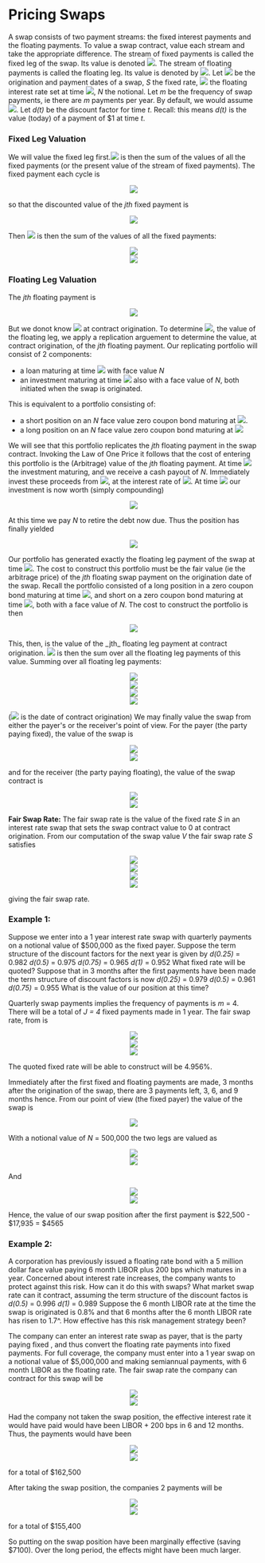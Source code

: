 # Pricing Swaps
A swap consists of two payment streams: the fixed interest payments and the floating payments. To value a swap contract, value each stream and take the appropriate difference. 
The stream of fixed payments is called the fixed leg of the swap. Its value is denoted <img src="https://render.githubusercontent.com/render/math?math=V_{fixed}">.
The stream of floating payments is called the floating leg. Its value is denoted by <img src="https://render.githubusercontent.com/render/math?math=V_{float}">.
Let <img src="https://render.githubusercontent.com/render/math?math={t_j}_{j=0}^J"> be the origination and payment dates of a swap, _S_ the fixed rate, <img src="https://render.githubusercontent.com/render/math?math=L_j"> the floating interest rate set at time <img src="https://render.githubusercontent.com/render/math?math=t_j">, _N_ the notional. Let _m_ be the frequency of swap payments, ie there are _m_ payments per year. By default, we would assume <img src="https://render.githubusercontent.com/render/math?math=t_j = \frac{j}{m}">.
Let _d(t)_ be the discount factor for time _t_. Recall: this means _d(t)_ is the value (today) of a payment of $1 at time _t_. 

### Fixed Leg Valuation
We will value the fixed leg first.<img src="https://render.githubusercontent.com/render/math?math=V_{fixed}"> is then the sum of the values of all the fixed payments (or the present value of the stream of fixed payments). The fixed payment each cycle is

<p align="center">
<img src="https://render.githubusercontent.com/render/math?math=\frac{S}{m}N">
</p>

so that the discounted value of the _jth_ fixed payment is

<p align="center">
<img src="https://render.githubusercontent.com/render/math?math=d(t_j)\frac{S}{m}N">
  </p>

Then <img src="https://render.githubusercontent.com/render/math?math=V_{fixed}"> is then the sum of the values of all the fixed payments:

<p align="center">
<img src="https://render.githubusercontent.com/render/math?math=V_{fixed} = \sum_{j=1}^{J} d(t_j)]frac{S}{m}N"><br>
<img src="https://render.githubusercontent.com/render/math?math==\frac{SN}{m} \sum_{j=1}{J}d(t_j)"><br>
</p>

### Floating Leg Valuation
The _jth_ floating payment is

<p align="center">
<img src="https://render.githubusercontent.com/render/math?math=\frac{L_{j-1}}{m}N">
</p>

But we donot know <img src="https://render.githubusercontent.com/render/math?math=L_{j-1}"> at contract origination.
To determine <img src="https://render.githubusercontent.com/render/math?math=V_{float}">, the value of the floating leg, we apply a replication arguement to determine the value, at contract origination, of the _jth_ floating payment. Our replicating portfolio will consist of 2 components:
- a loan maturing at time <img src="https://render.githubusercontent.com/render/math?math=t_j"> with face value _N_
- an investment maturing at time <img src="https://render.githubusercontent.com/render/math?math=t_{j-1}"> also with a face value of _N_, both initiated when the swap is originated. 

This is equivalent to a portfolio consisting of:
- a short position on an _N_ face value zero coupon bond maturing at <img src="https://render.githubusercontent.com/render/math?math=t_j">.
- a long position on an _N_ face value zero coupon bond maturing at <img src="https://render.githubusercontent.com/render/math?math=t_{j-1}">

We will see that this portfolio replicates the _jth_ floating payment in the swap contract. Invoking the Law of One Price it follows that the cost of entering this portfolio is the (Arbitrage) value of the _jth_ floating payment. 
At time <img src="https://render.githubusercontent.com/render/math?math=t_{j-1}"> the investment maturing, and we receive a cash payout of _N_.
Immediately invest these proceeds from <img src="https://render.githubusercontent.com/render/math?math=t_{j-1}\:\:until\:\:t_j">, at the interest rate of <img src="https://render.githubusercontent.com/render/math?math=L_{j-1}">.
At time <img src="https://render.githubusercontent.com/render/math?math=t_j"> our investment is now worth (simply compounding)

<p align="center">
<img src="https://render.githubusercontent.com/render/math?math=(1 %2B \frac{L_{j-1}}{m})N">
</p>

At this time we pay _N_ to retire the debt now due. Thus the position has finally yielded

<p align="center">
<img src="https://render.githubusercontent.com/render/math?math=(1 %2B \frac{L_{j-1}}{m})N - N = \frac{L_{j-1}}{m}N = jth\:\:floating\:\:payment">
</p>

Our portfolio has generated exactly the floating leg payment of the swap at time <img src="https://render.githubusercontent.com/render/math?math=t_j">.
The cost to construct this portfolio must be the fair value (ie the arbitrage price) of the _jth_ floating swap payment on the origination date of the swap.
Recall the portfolio consisted of a long position in a zero coupon bond maturing at time <img src="https://render.githubusercontent.com/render/math?math=t_{j-1}">, and short on a zero coupon bond maturing at time <img src="https://render.githubusercontent.com/render/math?math=t_{j}">, both with a face value of _N_. The cost to construct the portfolio is then

<p align="center">
<img src="https://render.githubusercontent.com/render/math?math=Nd(t_{j-1} - Nd(t_j) = N(d(t_{j-1}) - d(t_j))">
</p>
This, then, is the value of the _jth_ floating leg payment at contract origination. <img src="https://render.githubusercontent.com/render/math?math=V_{float}"> is then the sum over all the floating leg payments of this value. Summing over all floating leg payments:

<p align="center">
<img src="https://render.githubusercontent.com/render/math?math=V_{float} = \sum_{j=1}^{J} N(d(t_{j-1}) - d(t_j))"><br>
<img src="https://render.githubusercontent.com/render/math?math=V_{float} = N\sum_{j=1}^{J} (d(t_{j-1}) - d(t_j))"><br>
<img src="https://render.githubusercontent.com/render/math?math=V_{float} = N(d(t_{0}) - d(t_J))"><br>
<img src="https://render.githubusercontent.com/render/math?math=V_{float} = N(d(1 - d(t_J))">
</p>

(<img src="https://render.githubusercontent.com/render/math?math=t_0 = 0"> is the date of contract origination)
We may finally value the swap from either the payer's or the receiver's point of view.
For the payer (the party paying fixed), the value of the swap is

<p align="center">
<img src="https://render.githubusercontent.com/render/math?math=V = V_{float} - V_{fixed}"><br>
  <img src="https://render.githubusercontent.com/render/math?math=V = N(1 - d(t_J)) - \frac{SN}{m} \sum_{j=1}^{J}d(t_j)">
</p>

and for the receiver (the party paying floating), the value of the swap contract is

<p align="center">
<img src="https://render.githubusercontent.com/render/math?math=-V = V_{float} - V_{fixed}"><br>
  <img src="https://render.githubusercontent.com/render/math?math=V = \frac{SN}{m} \sum_{j=1}^{J}d(t_j) - N(1 - d(t_J))">
</p>

__Fair Swap Rate:__ The fair swap rate is the value of the fixed rate _S_ in an interest rate swap that sets the swap contract value to 0 at contract origination. From our computation of the swap value _V_ the fair swap rate _S_ satisfies

<p align="center">
<img src="https://render.githubusercontent.com/render/math?math=V = 0"><br>
  <img src="https://render.githubusercontent.com/render/math?math=0 = N(1 - d(t_J)) - \frac{SN}{m} \sum_{j=1}^{J} d(t_j)"><br>
  <img src="https://render.githubusercontent.com/render/math?math=N(1 - d(t_J)) = \frac{SN}{m} \sum_{j=1}^{J} d(t_j)"><br>
  <img src="https://render.githubusercontent.com/render/math?math=S = \frac{m(1 - d(t_J))}{\sum_{j=1}^{J} d(t_j)}">
</p>
giving the fair swap rate.


### Example 1:
Suppose we enter into a 1 year interest rate swap with quarterly payments on a notional value of $500,000 as the fixed payer. Suppose the term structure of the discount factors for the next year is given by
_d(0.25)_ = 0.982
_d(0.5)_ = 0.975
_d(0.75)_ = 0.965
_d(1)_ = 0.952
What fixed rate will be quoted? Suppose that in 3 months after the first payments have been made the term structure of discount factors is now
_d(0.25)_ = 0.979
_d(0.5)_ = 0.961
_d(0.75)_ = 0.955
What is the value of our position at this time?

Quarterly swap payments implies the frequency of payments is _m_ = 4. There will be a total of _J = 4_ fixed payments made in 1 year. The fair swap rate, from is
<p align="center">
  <img src="https://render.githubusercontent.com/render/math?math=S = \frac{m(1 - d(t_J))}{\sum_{j=1}^{J} d(t_j)}"><br>
  <img src="https://render.githubusercontent.com/render/math?math=S = \frac{4(1 - d(1))}{\sum_{j=1}^{4} d(t_j)} = \frac{4(1-0.952)}{0.982 %2B 0.975 %2B 0.965 %2B 0.952}"><br>
  <img src="https://render.githubusercontent.com/render/math?math=S = 0.0496">
</p>

The quoted fixed rate will be able to construct will be 4.956%.

Immediately after the first fixed and floating payments are made, 3 months after the origination of the swap, there are 3 payments left, 3, 6, and 9 months hence. 
From our point of view (the fixed payer) the value of the swap is

<p align="center">
<img src="https://render.githubusercontent.com/render/math?math=V_{float} - V_{fixed}">
</p>

With a notional value of _N_ = 500,000 the two legs are valued as

<p align="center">
<img src="https://render.githubusercontent.com/render/math?math=V_{float} = N(1 - d(0.75)"><br>
  <img src="https://render.githubusercontent.com/render/math?math=V_{float} = (500000)(1 - 0.955) = 22500"><br>
</p>

And

<p align="center">
<img src="https://render.githubusercontent.com/render/math?math=V_{fixed} = \frac{SN}{m} \sum_{j=1}^{3} d(t_j) = \frac{SN}{m} \sum_{j=1}^{3}d(j/4)"><br>
  <img src="https://render.githubusercontent.com/render/math?math==\frac{0.04956 \times 500000}{4} (0.979 %2B 0.961 %2B 0.955) = 17935">
</p>

Hence, the value of our swap position after the first payment is $22,500 - $17,935 = $4565

### Example 2:
A corporation has previously issued a floating rate bond with a 5 million dollar face value paying 6 month LIBOR plus 200 bps which matures in a year. Concerned about interest rate increases, the company wants to protect against this risk. How can it do this with swaps? What market swap rate can it contract, assuming the term structure of the discount factos is
_d(0.5)_ = 0.996
_d(1)_ = 0.989
Suppose the 6 month LIBOR rate at the time the swap is originated is 0.8% and that 6 months after the 6 month LIBOR rate has risen to 1.7^. How effective has this risk management strategy been?

The company can enter an interest rate swap as payer, that is the party paying fixed , and thus convert the floating rate payments into fixed payments. For full coverage, the company must enter into a 1 year swap on a notional value of $5,000,000 and making semiannual payments, with 6 month LIBOR as the floating rate.
The fair swap rate the company can contract for this swap will be

<p align="center">
  <img src="https://render.githubusercontent.com/render/math?math=S = \frac{m(1 - d(t_J))}{\sum_{j=1}^{m} d(t_j)}"><br>
  <img src="https://render.githubusercontent.com/render/math?math=S = \frac{2(1 - d(1))}{\sum_{j=1}^{2} d(j/2)} = \frac{2(1-0.989)}{0.996 %2B 0.989}" = 0.01108>
</p>

Had the company not taken the swap position, the effective interest rate it would have paid would have been LIBOR + 200 bps in 6 and 12 months. Thus, the payments would have been

<p align="center">
<img src="https://render.githubusercontent.com/render/math?math=First\:\:Payment = \frac{0.008 %2B 0.02}{2} (5000000) = 70000"><br>
  <img src="https://render.githubusercontent.com/render/math?math=Second\:\:Payment = \frac{0.017 %2B 0.02}{2} (5000000) = 92500"><br>
</p>

for a total of $162,500

After taking the swap position, the companies 2 payments will be

<p align="center">
<img src="https://render.githubusercontent.com/render/math?math=First\:\:Payment = \frac{0.01108 %2B 0.02}{2}(5000000) = 77700"><br>
  <img src="https://render.githubusercontent.com/render/math?math=Second\:\:Payment = \frac{0.01108 %2B 0.02}{2}(5000000) = 77700">
</p>

for a total of $155,400

So putting on the swap position have been marginally effective (saving $7100). Over the long period, the effects might have been much larger. 
